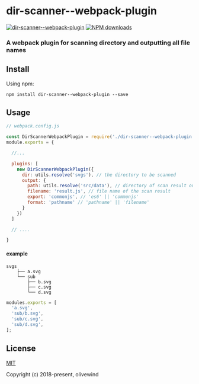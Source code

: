 # dir-scanner--webpack-plugin
[![dir-scanner--webpack-plugin](https://img.shields.io/npm/v/dir-scanner--webpack-plugin.svg?style=flat-square)](https://www.npmjs.org/package/dir-scanner--webpack-plugin)
[![NPM downloads](https://img.shields.io/npm/dt/dir-scanner--webpack-plugin.svg?style=flat-square)](https://npmjs.org/package/dir-scanner--webpack-plugin)

### A webpack plugin for scanning directory and outputting all file names

## Install

Using npm:
```
npm install dir-scanner--webpack-plugin --save
```

## Usage
``` javascript
// webpack.config.js

const DirScannerWebpackPlugin = require('./dir-scanner--webpack-plugin')
module.exports = {

  //...

  plugins: [
    new DirScannerWebpackPlugin({
      dir: utils.resolve('svgs'), // the directory to be scanned
      output: {
        path: utils.resolve('src/data'), // directory of scan result output
        filename: 'result.js', // file name of the scan result
        export: 'commonjs', // 'es6' || 'commonjs' 
        format: 'pathname' // 'pathname' || 'filename'
      }
    })
  ]

  // ....

}
```


#### example
```
svgs
    ├── a.svg            
    └── sub   
        ├── b.svg 
        ├── c.svg 
        └── d.svg
```

``` javascript
modules.exports = [
  'a.svg',
  'sub/b.svg',
  'sub/c.svg',
  'sub/d.svg',
];
```

## License
[MIT](http://opensource.org/licenses/MIT)

Copyright (c) 2018-present, olivewind
